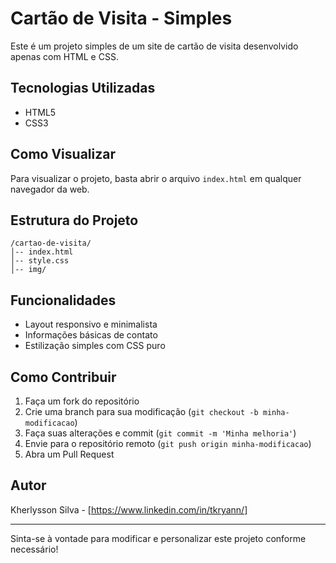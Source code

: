 # Cartão de Visita - Simples

Este é um projeto simples de um site de cartão de visita desenvolvido apenas com HTML e CSS.

## Tecnologias Utilizadas
- HTML5
- CSS3

## Como Visualizar
Para visualizar o projeto, basta abrir o arquivo `index.html` em qualquer navegador da web.

## Estrutura do Projeto
```
/cartao-de-visita/
│-- index.html
│-- style.css
│-- img/
```

## Funcionalidades
- Layout responsivo e minimalista
- Informações básicas de contato
- Estilização simples com CSS puro

## Como Contribuir
1. Faça um fork do repositório
2. Crie uma branch para sua modificação (`git checkout -b minha-modificacao`)
3. Faça suas alterações e commit (`git commit -m 'Minha melhoria'`)
4. Envie para o repositório remoto (`git push origin minha-modificacao`)
5. Abra um Pull Request

## Autor
Kherlysson Silva - [https://www.linkedin.com/in/tkryann/]

---
Sinta-se à vontade para modificar e personalizar este projeto conforme necessário!

